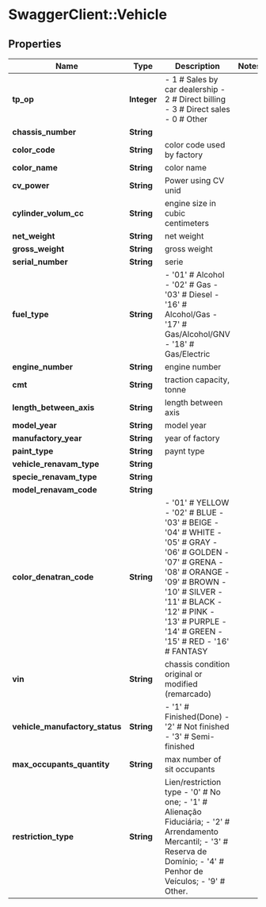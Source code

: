 # SwaggerClient::Vehicle

## Properties
Name | Type | Description | Notes
------------ | ------------- | ------------- | -------------
**tp_op** | **Integer** | - 1 # Sales by car dealership - 2 # Direct billing - 3 # Direct sales - 0 # Other  | 
**chassis_number** | **String** |  | 
**color_code** | **String** | color code used by factory | 
**color_name** | **String** | color name | 
**cv_power** | **String** | Power using CV unid | 
**cylinder_volum_cc** | **String** | engine size in cubic centimeters | 
**net_weight** | **String** | net weight | 
**gross_weight** | **String** | gross weight | 
**serial_number** | **String** | serie | 
**fuel_type** | **String** | - &#39;01&#39; # Alcohol - &#39;02&#39; # Gas - &#39;03&#39; # Diesel - &#39;16&#39; # Alcohol/Gas - &#39;17&#39; # Gas/Alcohol/GNV - &#39;18&#39; # Gas/Electric  | 
**engine_number** | **String** | engine number | 
**cmt** | **String** | traction capacity, tonne | 
**length_between_axis** | **String** | length between axis | 
**model_year** | **String** | model year | 
**manufactory_year** | **String** | year of factory | 
**paint_type** | **String** | paynt type | 
**vehicle_renavam_type** | **String** |  | 
**specie_renavam_type** | **String** |  | 
**model_renavam_code** | **String** |  | 
**color_denatran_code** | **String** | - &#39;01&#39; # YELLOW - &#39;02&#39; # BLUE - &#39;03&#39; # BEIGE - &#39;04&#39; # WHITE - &#39;05&#39; # GRAY - &#39;06&#39; # GOLDEN - &#39;07&#39; # GRENA - &#39;08&#39; # ORANGE - &#39;09&#39; # BROWN - &#39;10&#39; # SILVER - &#39;11&#39; # BLACK - &#39;12&#39; # PINK - &#39;13&#39; # PURPLE - &#39;14&#39; # GREEN - &#39;15&#39; # RED - &#39;16&#39; # FANTASY  | 
**vin** | **String** | chassis condition original or modified (remarcado) | 
**vehicle_manufactory_status** | **String** | - &#39;1&#39; # Finished(Done) - &#39;2&#39; # Not finished - &#39;3&#39; # Semi-finished  | 
**max_occupants_quantity** | **String** | max number of sit occupants | 
**restriction_type** | **String** | Lien/restriction type - &#39;0&#39; # No one; - &#39;1&#39; # Alienação Fiduciária; - &#39;2&#39; # Arrendamento Mercantil; - &#39;3&#39; # Reserva de Domínio; - &#39;4&#39; # Penhor de Veículos; - &#39;9&#39; # Other.  | 


